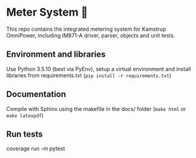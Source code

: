 # Meter System :rocket:

This repo contains the integrated metering system for Kamstrup OmniPower, including IM871-A driver, parser, objects and unit tests.

## Environment and libraries
Use Python 3.5.10 (best via PyEnv), setup a virtual environment and install libraries from requirements.txt (`pip install -r requirements.txt`)

## Documentation
Compile with Sphinx using the makefile in the docs/ folder (`make html` or `make latexpdf`)

## Run tests
coverage run -m pytest
